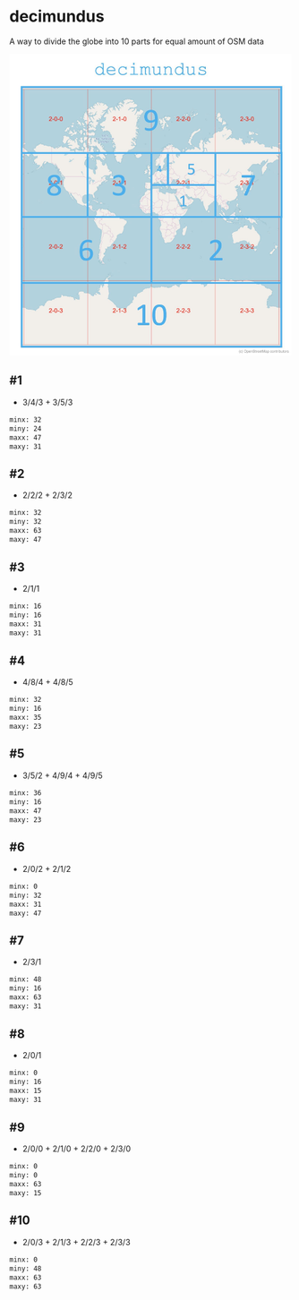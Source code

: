 # decimundus
A way to divide the globe into 10 parts for equal amount of OSM data

![decimundus](decimundus.jpg)

## #1
- 3/4/3 + 3/5/3

```
minx: 32
miny: 24
maxx: 47
maxy: 31
```

## #2
- 2/2/2 + 2/3/2

```
minx: 32
miny: 32
maxx: 63
maxy: 47
```

## #3
- 2/1/1

```
minx: 16
miny: 16
maxx: 31
maxy: 31
```

## #4
- 4/8/4 + 4/8/5

```
minx: 32
miny: 16
maxx: 35
maxy: 23
```

## #5
- 3/5/2 + 4/9/4 + 4/9/5

```
minx: 36
miny: 16
maxx: 47
maxy: 23
```

## #6
- 2/0/2 + 2/1/2

```
minx: 0
miny: 32
maxx: 31
maxy: 47
```

## #7
- 2/3/1

```
minx: 48
miny: 16
maxx: 63
maxy: 31
```

## #8
- 2/0/1

```
minx: 0
miny: 16
maxx: 15
maxy: 31
```

## #9
- 2/0/0 + 2/1/0 + 2/2/0 + 2/3/0

```
minx: 0
miny: 0
maxx: 63
maxy: 15
```

## #10
- 2/0/3 + 2/1/3 + 2/2/3 + 2/3/3

```
minx: 0
miny: 48
maxx: 63
maxy: 63
```
